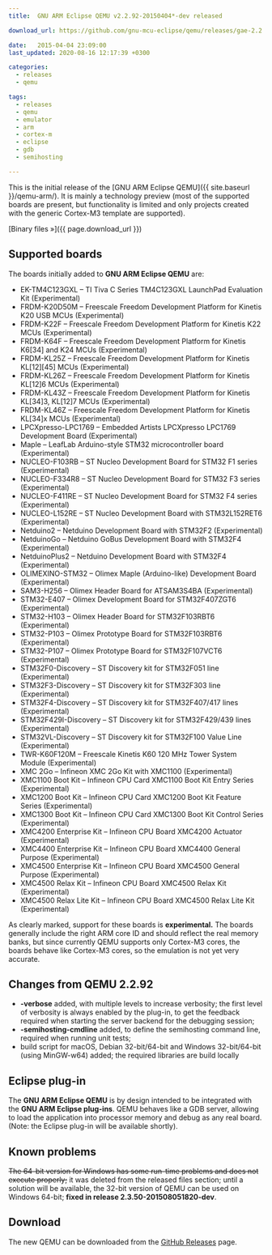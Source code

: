```yaml
---
title:  GNU ARM Eclipse QEMU v2.2.92-20150404*-dev released

download_url: https://github.com/gnu-mcu-eclipse/qemu/releases/gae-2.2.92-20150404

date:   2015-04-04 23:09:00
last_updated: 2020-08-16 12:17:39 +0300

categories:
  - releases
  - qemu

tags:
  - releases
  - qemu
  - emulator
  - arm
  - cortex-m
  - eclipse
  - gdb
  - semihosting

---
```


This is the initial release of the [GNU ARM Eclipse QEMU]({{ site.baseurl }}/qemu-arm/). It is mainly a technology preview (most of the supported boards are present, but functionality is limited and only projects created with the generic Cortex-M3 template are supported).

[Binary files »]({{ page.download_url }})

## Supported boards

The boards initially added to **GNU ARM Eclipse QEMU** are:

* EK-TM4C123GXL – TI Tiva C Series TM4C123GXL LaunchPad Evaluation Kit (Experimental)
* FRDM-K20D50M – Freescale Freedom Development Platform for Kinetis K20 USB MCUs (Experimental)
* FRDM-K22F – Freescale Freedom Development Platform for Kinetis K22 MCUs (Experimental)
* FRDM-K64F – Freescale Freedom Development Platform for Kinetis K6[34] and K24 MCUs (Experimental)
* FRDM-KL25Z – Freescale Freedom Development Platform for Kinetis KL[12][45] MCUs (Experimental)
* FRDM-KL26Z – Freescale Freedom Development Platform for Kinetis KL[12]6 MCUs (Experimental)
* FRDM-KL43Z – Freescale Freedom Development Platform for Kinetis KL[34]3, KL[12]7 MCUs (Experimental)
* FRDM-KL46Z – Freescale Freedom Development Platform for Kinetis KL[34]x MCUs (Experimental)
* LPCXpresso-LPC1769 – Embedded Artists LPCXpresso LPC1769 Development Board (Experimental)
* Maple – LeafLab Arduino-style STM32 microcontroller board (Experimental)
* NUCLEO-F103RB – ST Nucleo Development Board for STM32 F1 series (Experimental)
* NUCLEO-F334R8 – ST Nucleo Development Board for STM32 F3 series (Experimental)
* NUCLEO-F411RE – ST Nucleo Development Board for STM32 F4 series (Experimental)
* NUCLEO-L152RE – ST Nucleo Development Board with STM32L152RET6 (Experimental)
* Netduino2 – Netduino Development Board with STM32F2 (Experimental)
* NetduinoGo – Netduino GoBus Development Board with STM32F4 (Experimental)
* NetduinoPlus2 – Netduino Development Board with STM32F4 (Experimental)
* OLIMEXINO-STM32 – Olimex Maple (Arduino-like) Development Board (Experimental)
* SAM3-H256 – Olimex Header Board for ATSAM3S4BA (Experimental)
* STM32-E407 – Olimex Development Board for STM32F407ZGT6 (Experimental)
* STM32-H103 – Olimex Header Board for STM32F103RBT6 (Experimental)
* STM32-P103 – Olimex Prototype Board for STM32F103RBT6 (Experimental)
* STM32-P107 – Olimex Prototype Board for STM32F107VCT6 (Experimental)
* STM32F0-Discovery – ST Discovery kit for STM32F051 line (Experimental)
* STM32F3-Discovery – ST Discovery kit for STM32F303 line (Experimental)
* STM32F4-Discovery – ST Discovery kit for STM32F407/417 lines (Experimental)
* STM32F429I-Discovery – ST Discovery kit for STM32F429/439 lines (Experimental)
* STM32VL-Discovery – ST Discovery kit for STM32F100 Value Line (Experimental)
* TWR-K60F120M – Freescale Kinetis K60 120 MHz Tower System Module (Experimental)
* XMC 2Go – Infineon XMC 2Go Kit with XMC1100 (Experimental)
* XMC1100 Boot Kit – Infineon CPU Card XMC1100 Boot Kit Entry Series (Experimental)
* XMC1200 Boot Kit – Infineon CPU Card XMC1200 Boot Kit Feature Series (Experimental)
* XMC1300 Boot Kit – Infineon CPU Card XMC1300 Boot Kit Control Series (Experimental)
* XMC4200 Enterprise Kit – Infineon CPU Board XMC4200 Actuator (Experimental)
* XMC4400 Enterprise Kit – Infineon CPU Board XMC4400 General Purpose (Experimental)
* XMC4500 Enterprise Kit – Infineon CPU Board XMC4500 General Purpose (Experimental)
* XMC4500 Relax Kit – Infineon CPU Board XMC4500 Relax Kit (Experimental)
* XMC4500 Relax Lite Kit – Infineon CPU Board XMC4500 Relax Lite Kit (Experimental)

As clearly marked, support for these boards is **experimental.** The boards generally include the right ARM core ID and should reflect the real memory banks, but since currently QEMU supports only Cortex-M3 cores, the boards behave like Cortex-M3 cores, so the emulation is not yet very accurate.

## Changes from QEMU 2.2.92

* **-verbose** added, with multiple levels to increase verbosity; the first level of verbosity is always enabled by the plug-in, to get the feedback required when starting the server backend for the debugging session;
* **-semihosting-cmdline** added, to define the semihosting command line, required when running unit tests;
* build script for macOS, Debian 32-bit/64-bit and Windows 32-bit/64-bit (using MinGW-w64) added; the required libraries are build locally

## Eclipse plug-in

The **GNU ARM Eclipse QEMU** is by design intended to be integrated with the **GNU ARM Eclipse plug-ins**. QEMU behaves like a GDB server, allowing to load the application into processor memory and debug as any real board. (Note: the Eclipse plug-in will be available shortly).

## Known problems

<del>The 64-bit version for Windows has some run-time problems and does not execute properly;</del> it was deleted from the released files section; until a solution will be available, the 32-bit version of QEMU can be used on Windows 64-bit; **fixed in release 2.3.50-201508051820-dev**.

## Download

The new QEMU can be downloaded from the [GitHub Releases](https://github.com/gnu-mcu-eclipse/qemu/releases/tag/gae-2.2.92-20150404) page.
